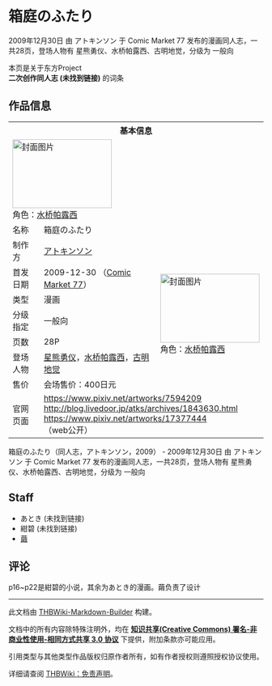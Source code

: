 # 箱庭のふたり

<!-- source html: G:\repos\THBWiki-Markdown-Builder\THBWikiMarkdown\Temp\main\3\33\ns0%3A%E7%AE%B1%E5%BA%AD%E3%81%AE%E3%81%B5%E3%81%9F%E3%82%8A.html -->

2009年12月30日 由 アトキンソン 于 Comic Market 77 发布的漫画同人志，一共28页，登场人物有 星熊勇仪、水桥帕露西、古明地觉，分级为 一般向

本页是关于东方Project  
 **二次创作同人志 (未找到链接)** 的词条
## 作品信息

<table><tbody><tr><th colspan="3">基本信息</th></tr><tr><td class="cover-artwork-mobile" colspan="2"><a href="./文件-箱庭のふたり封面.png.md" class="image" title="封面图片"><img alt="封面图片" src="https://upload.thwiki.cc/thumb/3/3b/%E7%AE%B1%E5%BA%AD%E3%81%AE%E3%81%B5%E3%81%9F%E3%82%8A%E5%B0%81%E9%9D%A2.png/196px-%E7%AE%B1%E5%BA%AD%E3%81%AE%E3%81%B5%E3%81%9F%E3%82%8A%E5%B0%81%E9%9D%A2.png" decoding="async" loading="lazy" width="196" height="136" srcset="https://upload.thwiki.cc/thumb/3/3b/%E7%AE%B1%E5%BA%AD%E3%81%AE%E3%81%B5%E3%81%9F%E3%82%8A%E5%B0%81%E9%9D%A2.png/294px-%E7%AE%B1%E5%BA%AD%E3%81%AE%E3%81%B5%E3%81%9F%E3%82%8A%E5%B0%81%E9%9D%A2.png 1.5x, https://upload.thwiki.cc/thumb/3/3b/%E7%AE%B1%E5%BA%AD%E3%81%AE%E3%81%B5%E3%81%9F%E3%82%8A%E5%B0%81%E9%9D%A2.png/392px-%E7%AE%B1%E5%BA%AD%E3%81%AE%E3%81%B5%E3%81%9F%E3%82%8A%E5%B0%81%E9%9D%A2.png 2x" data-file-width="1011" data-file-height="700"></a><div class="cover-char">角色：<a href="./水桥帕露西.md" title="水桥帕露西">水桥帕露西</a></div></td>
</tr><tr><td class="label">名称</td><td colspan="2"> 箱庭のふたり </td></tr><tr><td class="label">制作方</td><td><a href="./アトキンソン.md" title="アトキンソン">アトキンソン</a></td><td class="cover-artwork" rowspan="7" style="min-width:196px;"><a href="./文件-箱庭のふたり封面.png.md" class="image" title="封面图片"><img alt="封面图片" src="https://upload.thwiki.cc/thumb/3/3b/%E7%AE%B1%E5%BA%AD%E3%81%AE%E3%81%B5%E3%81%9F%E3%82%8A%E5%B0%81%E9%9D%A2.png/196px-%E7%AE%B1%E5%BA%AD%E3%81%AE%E3%81%B5%E3%81%9F%E3%82%8A%E5%B0%81%E9%9D%A2.png" decoding="async" loading="lazy" width="196" height="136" srcset="https://upload.thwiki.cc/thumb/3/3b/%E7%AE%B1%E5%BA%AD%E3%81%AE%E3%81%B5%E3%81%9F%E3%82%8A%E5%B0%81%E9%9D%A2.png/294px-%E7%AE%B1%E5%BA%AD%E3%81%AE%E3%81%B5%E3%81%9F%E3%82%8A%E5%B0%81%E9%9D%A2.png 1.5x, https://upload.thwiki.cc/thumb/3/3b/%E7%AE%B1%E5%BA%AD%E3%81%AE%E3%81%B5%E3%81%9F%E3%82%8A%E5%B0%81%E9%9D%A2.png/392px-%E7%AE%B1%E5%BA%AD%E3%81%AE%E3%81%B5%E3%81%9F%E3%82%8A%E5%B0%81%E9%9D%A2.png 2x" data-file-width="1011" data-file-height="700"></a><div class="cover-char">角色：<a href="./水桥帕露西.md" title="水桥帕露西">水桥帕露西</a></div></td>
</tr><tr><td class="label">首发日期</td><td>2009-12-30&#160;（<a href="/展会作品列表?e=Comic+Market%2377">Comic Market 77</a>）</td></tr><tr><td class="label">类型</td><td>漫画</td></tr><tr><td class="label">分级指定</td><td>一般向</td></tr><tr><td class="label">页数</td><td>28P</td></tr><tr><td class="label">登场人物</td><td><a href="./星熊勇仪.md" title="星熊勇仪">星熊勇仪</a>，<a href="./水桥帕露西.md" title="水桥帕露西">水桥帕露西</a>，<a href="./古明地觉.md" title="古明地觉">古明地觉</a></td></tr><tr><td class="label">售价</td><td>会场售价：400日元</td></tr>
<tr><td class="label">官网页面</td><td colspan="2"><a rel="nofollow" class="external free" href="https://www.pixiv.net/artworks/7594209">https://www.pixiv.net/artworks/7594209</a><br><a rel="nofollow" class="external free" href="http://blog.livedoor.jp/atks/archives/1843630.html">http://blog.livedoor.jp/atks/archives/1843630.html</a><br><a rel="nofollow" class="external free" href="https://www.pixiv.net/artworks/17377444">https://www.pixiv.net/artworks/17377444</a><br>（web公开）</td></tr></tbody></table>

箱庭のふたり（同人志，アトキンソン，2009） - 2009年12月30日 由 アトキンソン 于 Comic Market 77 发布的漫画同人志，一共28页，登场人物有 星熊勇仪、水桥帕露西、古明地觉，分级为 一般向
## Staff
- あとき (未找到链接)
- 紺碧 (未找到链接)
- [繭](./繭.md)

## 评论
  
p16~p22是紺碧的小说，其余为あとき的漫画。繭负责了设计
  
  
  

  





---

此文档由 [THBWiki-Markdown-Builder](https://github.com/Delsin-Yu/THBWiki-Markdown-Builder) 构建。

文档中的所有内容除特殊注明外，均在 [**知识共享(Creative Commons) 署名-非商业性使用-相同方式共享 3.0 协议**](https://creativecommons.org/licenses/by-sa/3.0/deed.zh-hans) 下提供，附加条款亦可能应用。

引用类型与其他类型作品版权归原作者所有，如有作者授权则遵照授权协议使用。

详细请查阅 [THBWiki：免责声明](https://thbwiki.cc/THBWiki:%E5%85%8D%E8%B4%A3%E5%A3%B0%E6%98%8E)。

